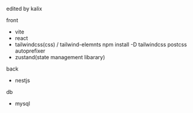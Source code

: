 edited by kalix

front 
- vite
- react
- tailwindcss(css) / tailwind-elemnts
    npm install -D tailwindcss postcss autoprefixer
- zustand(state management libarary)

back
- nestjs

db
- mysql
